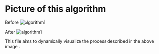 # Picture of this algorithm
Before
![algorithm1](https://github.com/user-attachments/assets/7bbbe987-aa45-4763-bd0a-f2341d2331e1)

After
![algorithm1](https://github.com/user-attachments/assets/54d6b49a-8ca7-4c85-931b-df0660bc9340)

This file aims to dynamically visualize the process described in the above image .
